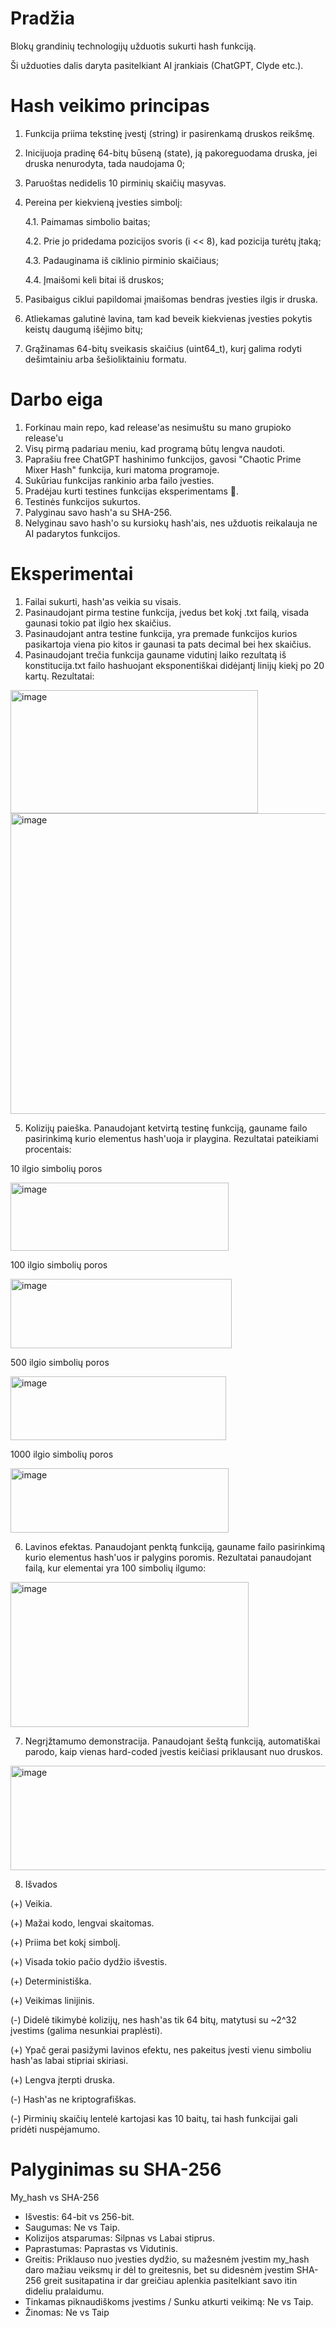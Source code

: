 # Pradžia
Blokų grandinių technologijų užduotis sukurti hash funkciją.

Ši užduoties dalis daryta pasitelkiant AI įrankiais (ChatGPT, Clyde etc.).

# Hash veikimo principas

1. Funkcija priima tekstinę įvestį (string) ir pasirenkamą druskos reikšmę.
2. Inicijuoja pradinę 64-bitų būseną (state), ją pakoreguodama druska, jei druska nenurodyta, tada naudojama 0;
3. Paruoštas nedidelis 10 pirminių skaičių masyvas.
4. Pereina per kiekvieną įvesties simbolį:
   
   4.1. Paimamas simbolio baitas;
   
   4.2. Prie jo pridedama pozicijos svoris (i << 8), kad pozicija turėtų įtaką;
   
   4.3. Padauginama iš ciklinio pirminio skaičiaus;
   
   4.4. Įmaišomi keli bitai iš druskos;
   
6. Pasibaigus ciklui papildomai įmaišomas bendras įvesties ilgis ir druska.
7. Atliekamas galutinė lavina, tam kad beveik kiekvienas įvesties pokytis keistų daugumą išėjimo bitų;
8. Grąžinamas 64-bitų sveikasis skaičius (uint64_t), kurį galima rodyti dešimtainiu arba šešioliktainiu formatu.

# Darbo eiga

1. Forkinau main repo, kad release'as nesimuštu su mano grupioko release'u
2. Visų pirmą padariau meniu, kad programą būtų lengva naudoti.
3. Paprašiu free ChatGPT hashinimo funkcijos, gavosi "Chaotic Prime Mixer Hash" funkcija, kuri matoma programoje.
4. Sukūriau funkcijas rankinio arba failo įvesties.
5. Pradėjau kurti testines funkcijas eksperimentams 🔬.
6. Testinės funkcijos sukurtos.
7. Palyginau savo hash'a su SHA-256.
8. Nelyginau savo hash'o su kursiokų hash'ais, nes užduotis reikalauja ne AI padarytos funkcijos.

# Eksperimentai

1. Failai sukurti, hash'as veikia su visais.
2. Pasinaudojant pirma testine funkcija, įvedus bet kokį .txt failą, visada gaunasi tokio pat ilgio hex skaičius.
3. Pasinaudojant antra testine funkcija, yra premade funkcijos kurios pasikartoja viena pio kitos ir gaunasi ta pats decimal bei hex skaičius.
4. Pasinaudojant trečia funkcija gauname vidutinį laiko rezultatą iš konstitucija.txt failo hashuojant eksponentiškai didėjantį linijų kiekį po 20 kartų. Rezultatai:

<img width="396" height="197" alt="image" src="https://github.com/user-attachments/assets/aa32be99-9195-4473-b1be-67bf0ddaba09" />

<img width="786" height="481" alt="image" src="https://github.com/user-attachments/assets/5c88795f-759a-4a32-b69d-2bca38f48619" />

5. Kolizijų paieška. Panaudojant ketvirtą testinę funkciją, gauname failo pasirinkimą kurio elementus hash'uoja ir playgina. Rezultatai pateikiami procentais:

10 ilgio simbolių poros

<img width="349" height="109" alt="image" src="https://github.com/user-attachments/assets/62f2bd1f-b079-4698-9b79-b376ae0ecdf1" />

100 ilgio simbolių poros

<img width="354" height="111" alt="image" src="https://github.com/user-attachments/assets/13e883a3-d697-4880-9dfd-2167f9b0a8f2" />

500 ilgio simbolių poros

<img width="345" height="102" alt="image" src="https://github.com/user-attachments/assets/dac79630-5b53-4ca6-85fe-9f790b9f8a5b" />

1000 ilgio simbolių poros

<img width="349" height="103" alt="image" src="https://github.com/user-attachments/assets/4c3d6b58-93ac-4e44-80d8-ee526bc59d38" />

6. Lavinos efektas. Panaudojant penktą funkciją, gauname failo pasirinkimą kurio elementus hash'uos ir palygins poromis. Rezultatai panaudojant failą, kur elementai yra 100 simbolių ilgumo:

<img width="381" height="232" alt="image" src="https://github.com/user-attachments/assets/70c8d946-656c-4f65-b710-3009c16b7cdc" />

7. Negrįžtamumo demonstracija. Panaudojant šeštą funkciją, automatiškai parodo, kaip vienas hard-coded įvestis keičiasi priklausant nuo druskos.

<img width="509" height="167" alt="image" src="https://github.com/user-attachments/assets/67c934bc-3a78-41dc-922e-f364bfa952be" />


8. Išvados

(+) Veikia.

(+) Mažai kodo, lengvai skaitomas.

(+) Priima bet kokį simbolį.

(+) Visada tokio pačio dydžio išvestis.

(+) Deterministiška.

(+) Veikimas linijinis.

(-) Didelė tikimybė kolizijų, nes hash'as tik 64 bitų, matytusi su ~2^32 įvestims (galima nesunkiai praplėsti).

(+) Ypač gerai pasižymi lavinos efektu, nes pakeitus įvesti vienu simboliu hash'as labai stipriai skiriasi.

(+) Lengva įterpti druska.

(-) Hash'as ne kriptografiškas.

(-) Pirminių skaičių lentelė kartojasi kas 10 baitų, tai hash funkcijai gali pridėti nuspėjamumo.

# Palyginimas su SHA-256
My_hash vs SHA-256
+   Išvestis: 64-bit vs 256-bit.
+   Saugumas: Ne vs Taip.
+   Kolizijos atsparumas: Silpnas vs Labai stiprus.
+   Paprastumas: Paprastas vs Vidutinis.
+   Greitis: Priklauso nuo įvesties dydžio, su mažesnėm įvestim my_hash daro mažiau veiksmų ir dėl to greitesnis, bet su didesnėm įvestim SHA-256 greit susitapatina ir dar greičiau aplenkia pasitelkiant savo itin dideliu pralaidumu.
+   Tinkamas piknaudiškoms įvestims / Sunku atkurti veikimą: Ne vs Taip.
+   Žinomas: Ne vs Taip
